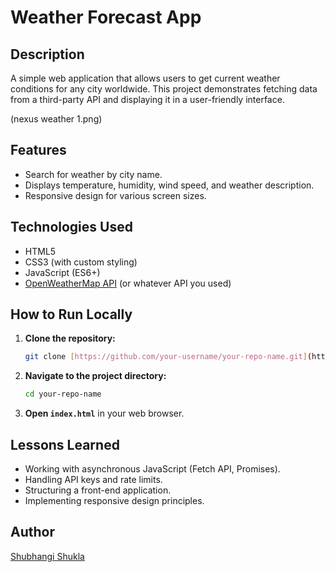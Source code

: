 # Weather Forecast App

## Description
A simple web application that allows users to get current weather conditions for any city worldwide. This project demonstrates fetching data from a third-party API and displaying it in a user-friendly interface.

(nexus weather 1.png)

## Features
* Search for weather by city name.
* Displays temperature, humidity, wind speed, and weather description.
* Responsive design for various screen sizes.

## Technologies Used
* HTML5
* CSS3 (with custom styling)
* JavaScript (ES6+)
* [OpenWeatherMap API](https://openweathermap.org/api) (or whatever API you used)

## How to Run Locally
1.  **Clone the repository:**
    ```bash
    git clone [https://github.com/your-username/your-repo-name.git](https://github.com/your-username/your-repo-name.git)
    ```
2.  **Navigate to the project directory:**
    ```bash
    cd your-repo-name
    ```
3.  **Open `index.html`** in your web browser.

## Lessons Learned
* Working with asynchronous JavaScript (Fetch API, Promises).
* Handling API keys and rate limits.
* Structuring a front-end application.
* Implementing responsive design principles.

## Author
[Shubhangi Shukla](https://www.linkedin.com/in/theshubhangishukla/)
